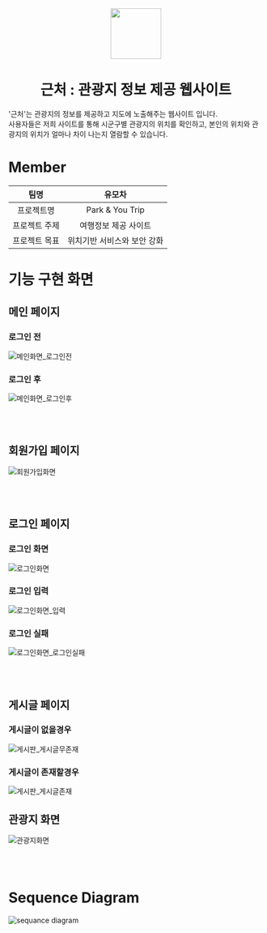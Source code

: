<div align="center">
  <img src=https://github.com/babyyu0/UploadImage/assets/58788576/99d962f7-dc99-4329-85f7-87ccc4fb8a3d width=100vw>
  <h1 style="display:'inline-block'">근처 : 관광지 정보 제공 웹사이트</h1>
</div>

'근처'는 관광지의 정보를 제공하고 지도에 노출해주는 웹사이트 입니다.<br>
사용자들은 저희 사이트를 통해 시군구별 관광지의 위치를 확인하고, 본인의 위치와 관광지의 위치가 얼마나 차이 나는지 열람할 수 있습니다.
# Member

|     팀명      |            유모차           |
|:-------------:|:---------------------------:|
|   프로젝트명  |           Park & You Trip          |
| 프로젝트 주제 |     여행정보 제공 사이트    |
| 프로젝트 목표 | 위치기반 서비스와 보안 강화 |

# 기능 구현 화면

## 메인 페이지

### 로그인 전
![메인화면_로그인전](https://github.com/aver1001/SSAFY_BackEnd_SpringBoot/assets/69618305/540c1293-7510-4644-93dd-568ee3779f9c)

### 로그인 후
![메인화면_로그인후](https://github.com/aver1001/SSAFY_BackEnd_SpringBoot/assets/69618305/2d88f805-f21a-4f81-80f3-3706ff37f247)

<br><br>

## 회원가입 페이지
![회원가입화면](https://github.com/aver1001/SSAFY_BackEnd_SpringBoot/assets/69618305/5f54e7bb-cf3f-4947-9e4c-2fcd9e69935c)

<br><br>
## 로그인 페이지

### 로그인 화면 
![로그인화면](https://github.com/aver1001/SSAFY_BackEnd_SpringBoot/assets/69618305/d17f2cf2-cbd8-4b94-80ba-51dded10da09)
### 로그인 입력 
![로그인화면_입력](https://github.com/aver1001/SSAFY_BackEnd_SpringBoot/assets/69618305/471b1ef7-bbbf-4784-9843-1002586622d7)
### 로그인 실패 
![로그인화면_로그인실패](https://github.com/aver1001/SSAFY_BackEnd_SpringBoot/assets/69618305/c38a213f-14d4-4cd2-906c-52a9e1a94ae6)


<br></br>

## 게시글 페이지

### 게시글이 없을경우
![게시판_게시글무존재](https://github.com/aver1001/SSAFY_BackEnd_SpringBoot/assets/69618305/b8ada86e-9374-4467-8e45-f012161a7f3c)

### 게시글이 존재할경우
![게시판_게시글존재](https://github.com/aver1001/SSAFY_BackEnd_SpringBoot/assets/69618305/118852d9-b618-4472-af82-2a8de29ae5c7)

## 관광지 화면
![관광지화면](https://github.com/aver1001/SSAFY_BackEnd_SpringBoot/assets/69618305/44de2d60-f257-4587-bd19-3436a2d55d1a)

<br></br>

# Sequence Diagram
![sequance diagram](https://github.com/aver1001/SSAFY_BackEnd_SpringBoot/assets/69618305/38a8b609-5621-4920-a89e-47ece18e38c6)






